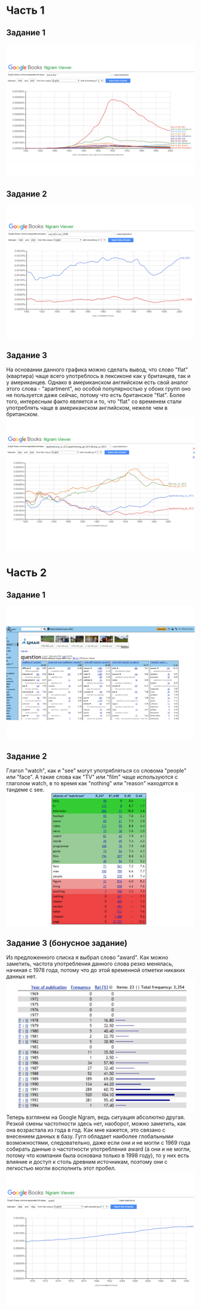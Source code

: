 # Часть 1
## Задание 1
![](https://github.com/drozdovnikita/hw6/blob/master/due_to_the.png)
## Задание 2 
![](https://github.com/drozdovnikita/hw6/blob/master/cool_ADJ%2C%20cool_VERB.png)
## Задание 3
На основании данного графика можно сделать вывод, что слово "flat" (квартира) чаще всего употреблось в лексиконе как у британцев, так и  у американцев. Однако в американском английском есть свой аналог этого слова - "apartment", но особой популярностью у обоих групп оно не пользуется даже сейчас, потому что есть британское "flat". Более того, интересным факто является и то, что "flat" со временем стали употреблять чаще в американском английском, нежеле чем в британском.
![](https://github.com/drozdovnikita/hw6/blob/master/apartment%20VS%20flat.png)
# Часть 2
## Задание 1
![](https://github.com/drozdovnikita/hw6/blob/master/question.png)
## Задание 2
Глагол "watch", как и "see" могут употрябляться со словома "people" или "face". А такие слова как "TV" или "film" чаще используются с глаголом watch, в то время как "nothing" или "reason" находятся в тандеме с see.
![](https://github.com/drozdovnikita/hw6/blob/master/watch%20VS%20see.png)
## Задание 3 (бонусное задание)
Из предложенного списка я выбрал слово "award". Как можно заметить, частота употребления данного слова резко менялась, начиная с 1978 года, потому что до этой временной отметки никаких данных нет.  
![](https://github.com/drozdovnikita/hw6/blob/master/award.png)
Теперь взглянем на Google Ngram, ведь ситуация абсолютно другая. Резкой смены частотности здесь нет, наоборот, можно заметить, как она возрастала из года в год. Как мне кажется, это связано с внесением данных в базу. Гугл обладает наиболее глобальными возможностями, следовательно, даже если они и не могли c 1969 года собирать данные о частотности употребления award (а они и не могли, потому что компания была основана только в 1998 году), то у них есть влияние и доступ к столь древним источникам, поэтому они с легкостью могли восполнить этот пробел.
![](https://github.com/drozdovnikita/hw6/blob/master/awardgoogle.png)
